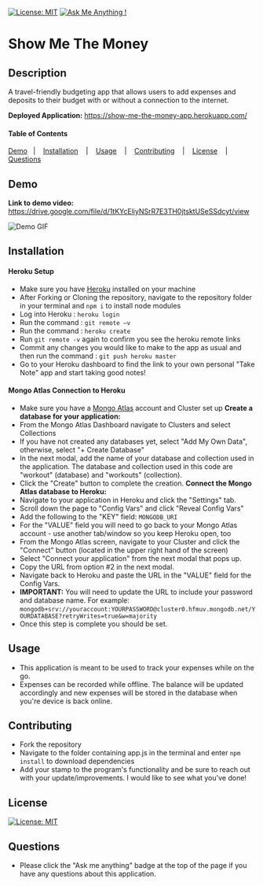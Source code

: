 [![License: MIT](https://img.shields.io/badge/License-MIT-yellow.svg)](https://opensource.org/licenses/MIT)
[![Ask Me Anything !](https://img.shields.io/badge/Ask%20me-anything-1abc9c.svg)](mailto:nicole.graiff@gmail.com)

# Show Me The Money

## Description
A travel-friendly budgeting app that allows users to add expenses and deposits to their budget with or without a connection to the internet.

**Deployed Application:** https://show-me-the-money-app.herokuapp.com/

#### Table of Contents

[Demo](#demo) &nbsp;&nbsp;| &nbsp;&nbsp; [Installation](#installation) &nbsp;&nbsp; | &nbsp;&nbsp; [Usage](#usage) &nbsp;&nbsp; | &nbsp;&nbsp; [Contributing](#contributing) &nbsp;&nbsp; | &nbsp;&nbsp; [License](#license) &nbsp;&nbsp; |  &nbsp;&nbsp; [Questions](#questions)

## Demo

**Link to demo video:** https://drive.google.com/file/d/1tKYcEliyNSrR7E3TH0jtsktUSeSSdcyt/view

![Demo GIF](readMeImages/demo.gif)

 ## Installation
 #### Heroku Setup
- Make sure you have [Heroku](https://devcenter.heroku.com/articles/heroku-cli) installed on your machine
- After Forking or Cloning the repository, navigate to the repository folder in your terminal and ```npm i``` to install node modules
- Log into Heroku : ```heroku login```
- Run the command : ```git remote –v```
- Run the command : ```heroku create```
- Run ```git remote -v``` again to confirm you see the heroku remote links
- Commit any changes you would like to make to the app as usual and then run the command : ```git push heroku master```
- Go to your Heroku dashboard to find the link to your own personal "Take Note" app and start taking good notes! 

 #### Mongo Atlas Connection to Heroku
- Make sure you have a [Mongo Atlas](https://www.mongodb.com/cloud/atlas) account and Cluster set up
**Create a database for your application:**
- From the Mongo Atlas Dashboard navigate to Clusters and select Collections
- If you have not created any databases yet, select "Add My Own Data", otherwise, select "+ Create Database"
- In the next modal, add the name of your database and collection used in the application. The database and collection used in this code are "workout" (database) and "workouts" (collection). 
- Click the "Create" button to complete the creation.
**Connect the Mongo Atlas database to Heroku:**
- Navigate to your application in Heroku and click the "Settings" tab.
- Scroll down the page to "Config Vars" and click "Reveal Config Vars"
- Add the following to the "KEY" field: ```MONGODB_URI```
- For the "VALUE" field you will need to go back to your Mongo Atlas account - use another tab/window so you keep Heroku open, too
- From the Mongo Atlas screen, navigate to your Cluster and click the "Connect" button (located in the upper right hand of the screen)
- Select "Connect your application" from the next modal that pops up.
- Copy the URL from option #2 in the next modal.
- Navigate back to Heroku and paste the URL in the "VALUE" field for the Config Vars.
- **IMPORTANT:** You will need to update the URL to include your password and database name. For example:<br>
```mongodb+srv://youraccount:YOURPASSWORD@cluster0.hfmuv.mongodb.net/YOURDATABASE?retryWrites=true&w=majority```
- Once this step is complete you should be set.

## Usage

- This application is meant to be used to track your expenses while on the go. 
- Expenses can be recorded while offline. The balance will be updated accordingly and new expenses will be stored in the database when you're device is back online.

## Contributing

- Fork the repository
- Navigate to the folder containing app.js in the terminal and enter ```npm install``` to download dependencies
- Add your stamp to the program's functionality and be sure to reach out with your update/improvements. I would like to see what you've done! 

## License

[![License: MIT](https://img.shields.io/badge/License-MIT-yellow.svg)](https://opensource.org/licenses/MIT)

## Questions

- Please click the "Ask me anything" badge at the top of the page if you have any questions about this application.